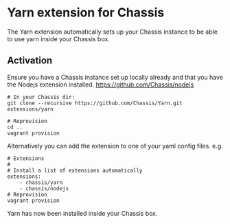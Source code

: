 # Yarn extension for Chassis
The Yarn extension automatically sets up your Chassis instance to be able to use yarn inside your Chassis box.

## Activation
Ensure you have a Chassis instance set up locally already and that you have the Nodejs extension installed. https://github.com/Chassis/nodejs

```
# In your Chassis dir:
git clone --recursive https://github.com/Chassis/Yarn.git extensions/yarn

# Reprovision
cd ..
vagrant provision
```

Alternatively you can add the extension to one of your yaml config files. e.g.
```
# Extensions
#
# Install a list of extensions automatically
extensions:
    - chassis/yarn
    - chassis/nodejs
# Reprovision
vagrant provision
```

Yarn has now been installed inside your Chassis box.

